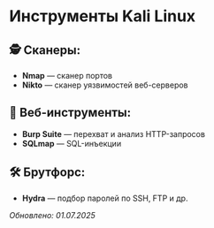 # Инструменты Kali Linux

## 🕵️ Сканеры:
- **Nmap** — сканер портов
- **Nikto** — сканер уязвимостей веб-серверов

## 🧰 Веб-инструменты:
- **Burp Suite** — перехват и анализ HTTP-запросов
- **SQLmap** — SQL-инъекции

## 🛠 Брутфорс:
- **Hydra** — подбор паролей по SSH, FTP и др.

*Обновлено: 01.07.2025*
